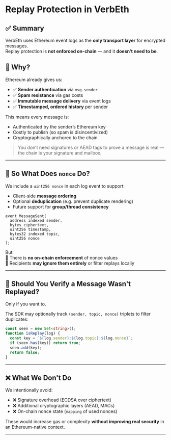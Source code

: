 # Replay Protection in VerbEth

## ✅ Summary

VerbEth uses Ethereum event logs as the **only transport layer** for encrypted messages.  
Replay protection is **not enforced on-chain** — and it **doesn’t need to be**.

## 🔐 Why?

Ethereum already gives us:

- ✅ **Sender authentication** via `msg.sender`
- ✅ **Spam resistance** via gas costs
- ✅ **Immutable message delivery** via event logs
- ✅ **Timestamped, ordered history** per sender

This means every message is:

- Authenticated by the sender’s Ethereum key
- Costly to publish (so spam is disincentivized)
- Cryptographically anchored to the chain

> You don’t need signatures or AEAD tags to prove a message is real —  
> the chain is your signature and mailbox.

---

## 🧩 So What Does `nonce` Do?

We include a `uint256 nonce` in each log event to support:

- Client-side **message ordering**
- Optional **deduplication** (e.g. prevent duplicate rendering)
- Future support for **group/thread consistency**

```solidity
event MessageSent(
  address indexed sender,
  bytes ciphertext,
  uint256 timestamp,
  bytes32 indexed topic,
  uint256 nonce
);
```

But:  
🔸 There is **no on-chain enforcement** of nonce values  
🔸 Recipients **may ignore them entirely** or filter replays locally

---

## 🧪 Should You Verify a Message Wasn't Replayed?

Only if you want to.

The SDK may optionally track `(sender, topic, nonce)` triplets to filter duplicates:
```ts
const seen = new Set<string>();
function isReplay(log) {
  const key = `${log.sender}:${log.topic}:${log.nonce}`;
  if (seen.has(key)) return true;
  seen.add(key);
  return false;
}
```

---

## ❌ What We Don't Do

We intentionally avoid:

- ❌ Signature overhead (ECDSA over ciphertext)
- ❌ Additional cryptographic layers (AEAD, MACs)
- ❌ On-chain nonce state (`mapping` of used nonces)

These would increase gas or complexity **without improving real security** in an Ethereum-native context.

---